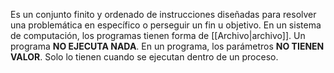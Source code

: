 Es un conjunto finito y ordenado de instrucciones diseñadas para resolver una problemática en específico o perseguir un fin u objetivo. En un sistema de computación, los programas tienen forma de [[Archivo|archivo]]. Un programa **NO EJECUTA NADA**. En un programa, los parámetros **NO TIENEN VALOR**. Solo lo tienen cuando se ejecutan dentro de un proceso.